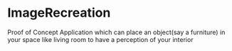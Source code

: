 # ImageRecreation
Proof of Concept
Application which can place an object(say a furniture) in your space like living room to have a perception of your interior
